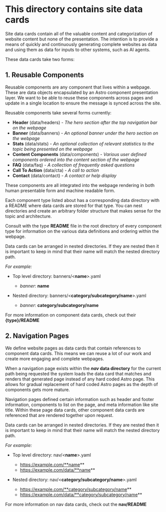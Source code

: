 # This directory contains **site data cards**

Site data cards contain all of the valuable content and categorization of website content but none of the presentation. The intention is to provide a means of quickly and continuously generating complete websites as data and using them as data for inputs to other systems, such as AI agents.

These data cards take two forms:

## 1. **Reusable Components**

Reusable components are any component that lives within a webpage. These are data objects encapsulated by an Astro component presentation layer. We want to be able to reuse these components across pages and update in a single location to ensure the message is synced across the site.

Reusable components take several forms currently:

- **Header** (data/headers) - _The hero section after the top navigation bar on the webpage_
- **Banner** (data/banners) - _An optional banner under the hero section on the webpage_
- **Stats** (data/stats) - _An optional collection of relevant statistics to the topic being presented on the webpage_
- **Content Components** (data/components) - _Various user defined components ordered into the content section of the webpage_
- **FAQ** (data/faq) - _A collection of frequently asked questions_
- **Call To Action** (data/cta) - _A call to action_
- **Contact** (data/contact) - _A contact or help display_

These components are all integrated into the webpage rendering in both human presentable form and machine readable form.

Each component type listed about has a corresponding data directory with a README where data cards are stored for that type. You can nest directories and create an arbitrary folder structure that makes sense for the topic and architecture.

Consult with the type **README** file in the root directory of every component type for information on the various data definitions and ordering within the webpage.

Data cards can be arranged in nested directories. If they are nested then it is important to keep in mind that their name will match the nested directory path.

_For example:_

- Top level directory: banners/<**name**>.yaml

  - _banner_: **name**

- Nested directory: banners/<**category/subcategory/name**>.yaml
  - _banner_: **category/subcategory/name**

For more information on component data cards, check out their **{type}/README**

## 2. **Navigation Pages**

We define website pages as data cards that contain references to component data cards. This means we can reuse a lot of our work and create more engaging and complete webpages.

When a navigation page exists within the **_nav_ data directory** for the current path being requested the system loads the data card that matches and renders that generated page instead of any hard coded Astro page. This allows for gradual replacement of hard coded Astro pages as the depth of components gets more mature.

Navigation pages defined certain information such as header and footer information, components to list on the page, and meta information like site title. Within these page data cards, other component data cards are referenced that are rendered together upon request.

Data cards can be arranged in nested directories. If they are nested then it is important to keep in mind that their name will match the nested directory path.

_For example:_

- Top level directory: nav/<**name**>.yaml

  - https://example.com/**name**
  - https://example.com/data/**name**

- Nested directory: nav/<**category/subcategory/name**>.yaml
  - https://example.com/**category/subcategory/name**
  - https://example.com/data/**category/subcategory/name**

For more information on nav data cards, check out the **nav/README**
